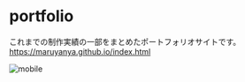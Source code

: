 # portfolio
これまでの制作実績の一部をまとめたポートフォリオサイトです。<br>
https://maruyanya.github.io/index.html


![mobile](https://github.com/maruyanya/maruyanya.github.io/assets/113142616/215a1497-8169-410a-a9ad-10acc3695a5f)

